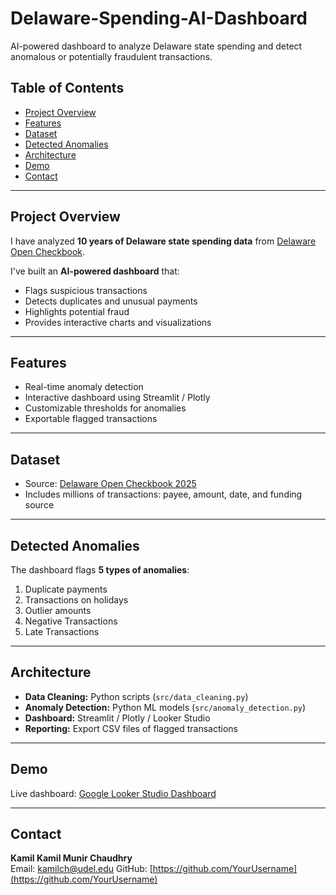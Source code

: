 # Delaware-Spending-AI-Dashboard
AI-powered dashboard to analyze Delaware state spending and detect anomalous or potentially fraudulent transactions.


## Table of Contents
- [Project Overview](#project-overview)
- [Features](#features)
- [Dataset](#dataset)
- [Detected Anomalies](#detected-anomalies)
- [Architecture](#architecture)
- [Demo](#demo)
- [Contact](#contact)

---

## Project Overview
I have analyzed **10 years of Delaware state spending data** from [Delaware Open Checkbook](https://opencheckbook.delaware.gov/#!/year/2025/).  

I've built an **AI-powered dashboard** that:  
- Flags suspicious transactions  
- Detects duplicates and unusual payments  
- Highlights potential fraud  
- Provides interactive charts and visualizations  

---

## Features
- Real-time anomaly detection  
- Interactive dashboard using Streamlit / Plotly  
- Customizable thresholds for anomalies  
- Exportable flagged transactions  

---

## Dataset
- Source: [Delaware Open Checkbook 2025](https://opencheckbook.delaware.gov/#!/year/2025/)  
- Includes millions of transactions: payee, amount, date, and funding source  

---

## Detected Anomalies
The dashboard flags **5 types of anomalies**:
1. Duplicate payments  
2. Transactions on holidays  
3. Outlier amounts  
4. Negative Transactions 
5. Late Transactions 

---

## Architecture
- **Data Cleaning:** Python scripts (`src/data_cleaning.py`)  
- **Anomaly Detection:** Python ML models (`src/anomaly_detection.py`)  
- **Dashboard:** Streamlit / Plotly / Looker Studio  
- **Reporting:** Export CSV files of flagged transactions  

---

## Demo
Live dashboard: [Google Looker Studio Dashboard](https://lookerstudio.google.com/u/0/reporting/fb20cc41-e739-4cf3-b24c-b0e0f4592184/page/FbfUF)  

---

## Contact
**Kamil Kamil Munir Chaudhry**  
Email: kamilch@udel.edu
GitHub: [https://github.com/YourUsername](https://github.com/YourUsername)
